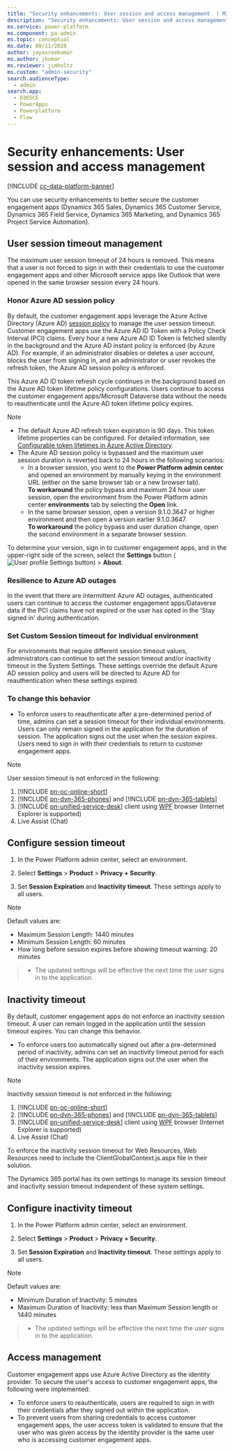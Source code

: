 ```yaml
---
title: "Security enhancements: User session and access management  | MicrosoftDocs"
description: "Security enhancements: User session and access management"
ms.service: power-platform
ms.component: pa-admin
ms.topic: conceptual
ms.date: 09/11/2020
author: jayasreekumar
ms.author: jkumar
ms.reviewer: jimholtz
ms.custom: "admin-security"
search.audienceType: 
  - admin
search.app:
  - D365CE
  - PowerApps
  - Powerplatform
  - Flow
---
```

# Security enhancements: User session and access management 

[!INCLUDE [cc-data-platform-banner](../includes/cc-data-platform-banner.md)]

You can use security enhancements to better secure the customer engagement apps (Dynamics 365 Sales, Dynamics 365 Customer Service, Dynamics 365 Field Service, Dynamics 365 Marketing, and Dynamics 365 Project Service Automation). 

## User session timeout management

The maximum user session timeout of 24 hours is removed.  This means that a user is not forced to sign in with their credentials to use the customer engagement apps and other Microsoft service apps like Outlook that were opened in the same browser session every 24 hours. 

### Honor Azure AD session policy 
By default, the customer engagement apps leverage the Azure Active Directory (Azure AD) [session policy](https://docs.microsoft.com/azure/active-directory/develop/active-directory-configurable-token-lifetimes) to manage the user session timeout.  Customer engagement apps use the Azure AD ID Token with a Policy Check Interval (PCI) claims.  Every hour a new Azure AD ID Token is fetched silently in the background and the Azure AD instant policy is enforced (by Azure AD). For example, if an administrator disables or deletes a user account, blocks the user from signing in, and an administrator or user revokes the refresh token, the Azure AD session policy is enforced. 

This Azure AD ID token refresh cycle continues in the background based on the Azure AD token lifetime policy configurations.  Users continue to access the customer engagement apps/Microsoft Dataverse data without the needs to reauthenticate until the Azure AD token lifetime policy expires. 

> [!NOTE]
> - The default Azure AD refresh token expiration is 90 days.  This token lifetime properties can be configured. For detailed information, see [Configurable token lifetimes in Azure Active Directory](https://docs.microsoft.com/azure/active-directory/develop/active-directory-configurable-token-lifetimes#configurable-token-lifetime-properties).
> - The Azure AD session policy is bypassed and the maximum user session duration is reverted back to 24 hours in the following scenarios:
>   - In a browser session, you went to the **Power Platform admin center** and opened an environment by manually keying in the environment URL (either on the same browser tab or a new browser tab).<br/> 
>     **To workaround** the policy bypass and maximum 24 hour user session, open the environment from the Power Platform admin center **environments** tab by selecting the **Open** link.
>   - In the same browser session, open a version 9.1.0.3647 or higher environment and then open a version earlier 9.1.0.3647. <br/>
>     **To workaround** the policy bypass and user duration change, open the second environment in a separate browser session.
>
> To determine your version, sign in to customer engagement apps, and in the upper-right side of the screen, select the **Settings** button (![User profile Settings button](media/user-profile-settings-button.png)) > **About**. 


### Resilience to Azure AD outages 
In the event that there are intermittent Azure AD outages, authenticated users can continue to access the customer engagement apps/Dataverse data if the PCI claims have not expired or the user has opted in the 'Stay signed in' during authentication. 

### Set Custom Session timeout for individual environment 
For environments that require different session timeout values, administrators can continue to set the session timeout and/or inactivity timeout in the System Settings.  These settings override the default Azure AD session policy and users will be directed to Azure AD for reauthentication when these settings expired.   

### To change this behavior

- To enforce users to reauthenticate after a pre-determined period of time, admins can set a session timeout for their individual environments.  Users can only remain signed in the application for the duration of session.  The application signs out the user when the session expires.  Users need to sign in with their credentials to return to customer engagement apps.

> [!NOTE]
> User session timeout is not enforced in the following:
> 1. [!INCLUDE [pn-oc-online-short](../includes/pn-oc-online-short.md)]
> 2. [!INCLUDE [pn-dyn-365-phones](../includes/pn-dyn-365-phones.md)] and [!INCLUDE [pn-dyn-365-tablets](../includes/pn-dyn-365-tablets.md)]
> 3. [!INCLUDE [pn-unified-service-desk](../includes/pn-unified-service-desk.md)] client using [WPF](https://docs.microsoft.com/dotnet/framework/wpf/) browser (Internet Explorer is supported)
> 4. Live Assist (Chat)

## Configure session timeout 

1. In the Power Platform admin center, select an environment. 

2. Select **Settings** > **Product** > **Privacy + Security**.  

3. Set **Session Expiration** and **Inactivity timeout**. These settings apply to all users.

> [!NOTE]
> Default values are:
> - Maximum Session Length: 1440 minutes
> - Minimum Session Length: 60 minutes
> - How long before session expires before showing timeout warning: 20 minutes

> - The updated settings will be effective the next time the user signs in to the application.

## Inactivity timeout

By default, customer engagement apps do not enforce an inactivity session timeout.  A user can remain logged in the application until the session timeout expires.  You can change this behavior.

- To enforce users too automatically signed out after a pre-determined period of inactivity, admins can set an inactivity timeout period for each of their environments. The application signs out the user when the inactivity session expires.

> [!NOTE]
> Inactivity session timeout is not enforced in the following:
> 1. [!INCLUDE [pn-oc-online-short](../includes/pn-oc-online-short.md)]
> 2. [!INCLUDE [pn-dyn-365-phones](../includes/pn-dyn-365-phones.md)] and [!INCLUDE [pn-dyn-365-tablets](../includes/pn-dyn-365-tablets.md)]
> 3. [!INCLUDE [pn-unified-service-desk](../includes/pn-unified-service-desk.md)] client using [WPF](https://docs.microsoft.com/dotnet/framework/wpf/) browser (Internet Explorer is supported)
> 4. Live Assist (Chat)

To enforce the inactivity session timeout for Web Resources, Web Resources need to include the ClientGlobalContext.js.aspx file in their solution.

The Dynamics 365 portal has its own settings to manage its session timeout and inactivity session timeout independent of these system settings.

## Configure inactivity timeout

1. In the Power Platform admin center, select an environment. 

2. Select **Settings** > **Product** > **Privacy + Security**.  

3. Set **Session Expiration** and **Inactivity timeout**. These settings apply to all users.

> [!NOTE]
> Default values are:
> - Minimum Duration of Inactivity: 5 minutes
> - Maximum Duration of Inactivity: less than Maximum Session length or 1440 minutes

> - The updated settings will be effective the next time the user signs in to the application. 

## Access management

Customer engagement apps use Azure Active Directory as the identity provider.  To secure the user's access to customer engagement apps, the following were implemented:

- To enforce users to reauthenticate, users are required to sign in with their credentials after they signed out within the application. 
- To prevent users from sharing credentials to access customer engagement apps, the user access token is validated to ensure that the user who was given access by the identity provider is the same user who is accessing customer engagement apps.


